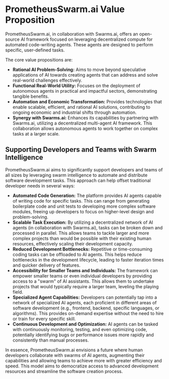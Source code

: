 # PrometheusSwarm.ai Value Proposition

PrometheusSwarm.ai, in collaboration with Swarms.ai, offers an open-source AI framework focused on leveraging decentralized compute for automated code-writing agents. These agents are designed to perform specific, user-defined tasks.

The core value propositions are:

*   **Rational AI Problem-Solving:** Aims to move beyond speculative applications of AI towards creating agents that can address and solve real-world challenges effectively.
*   **Functional Real-World Utility:** Focuses on the deployment of autonomous agents in practical and impactful sectors, demonstrating tangible benefits.
*   **Automation and Economic Transformation:** Provides technologies that enable scalable, efficient, and rational AI solutions, contributing to ongoing economic and industrial shifts through automation.
*   **Synergy with Swarms.ai:** Enhances its capabilities by partnering with Swarms.ai, utilizing a decentralized multi-agent AI framework. This collaboration allows autonomous agents to work together on complex tasks at a larger scale. 

## Supporting Developers and Teams with Swarm Intelligence

PrometheusSwarm.ai aims to significantly support developers and teams of all sizes by leveraging swarm intelligence to automate and distribute software development tasks. This approach can help offset traditional developer needs in several ways:

*   **Automated Code Generation:** The platform provides AI agents capable of writing code for specific tasks. This can range from generating boilerplate code and unit tests to developing more complex software modules, freeing up developers to focus on higher-level design and problem-solving.
*   **Scalable Task Execution:** By utilizing a decentralized network of AI agents (in collaboration with Swarms.ai), tasks can be broken down and processed in parallel. This allows teams to tackle larger and more complex projects than would be possible with their existing human resources, effectively scaling their development capacity.
*   **Reduced Development Bottlenecks:** Repetitive or time-consuming coding tasks can be offloaded to AI agents. This helps reduce bottlenecks in the development lifecycle, leading to faster iteration times and quicker delivery of features.
*   **Accessibility for Smaller Teams and Individuals:** The framework can empower smaller teams or even individual developers by providing access to a "swarm" of AI assistants. This allows them to undertake projects that would typically require a larger team, leveling the playing field.
*   **Specialized Agent Capabilities:** Developers can potentially tap into a network of specialized AI agents, each proficient in different areas of software development (e.g., frontend, backend, specific languages, or algorithms). This provides on-demand expertise without the need to hire or train for every specific skill.
*   **Continuous Development and Optimization:** AI agents can be tasked with continuously monitoring, testing, and even optimizing code, potentially identifying bugs or performance issues more rapidly and consistently than manual processes.

In essence, PrometheusSwarm.ai envisions a future where human developers collaborate with swarms of AI agents, augmenting their capabilities and allowing teams to achieve more with greater efficiency and speed. This model aims to democratize access to advanced development resources and streamline the software creation process. 